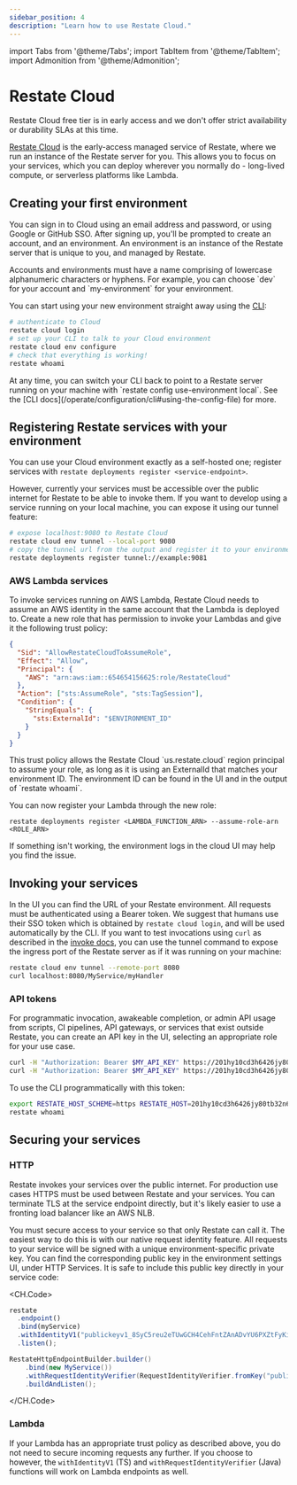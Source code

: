 ```yaml
---
sidebar_position: 4
description: "Learn how to use Restate Cloud."
---
```


import Tabs from '@theme/Tabs';
import TabItem from '@theme/TabItem';
import Admonition from '@theme/Admonition';

# Restate Cloud

<Admonition type="warning">
    Restate Cloud free tier is in early access and we don't offer strict
    availability or durability SLAs at this time.
</Admonition>

[Restate Cloud](https://cloud.restate.dev) is the early-access managed service of Restate, where we run an instance of the Restate server for you. This allows you to focus on your services, which you can deploy wherever you normally do - long-lived compute, or serverless platforms like Lambda.

## Creating your first environment

You can sign in to Cloud using an email address and password, or using Google or GitHub SSO.
After signing up, you'll be prompted to create an account, and an environment. An environment is an instance of the Restate server that is unique to you, and managed by Restate.

<Admonition type="tip" title="Naming">
Accounts and environments must have a name comprising of lowercase alphanumeric
characters or hyphens. For example, you can choose `dev` for your account and
`my-environment` for your environment.
</Admonition>

You can start using your new environment straight away using the [CLI](/develop/local_dev#running-restate-server--cli-locally):

```bash
# authenticate to Cloud
restate cloud login
# set up your CLI to talk to your Cloud environment
restate cloud env configure
# check that everything is working!
restate whoami
```

<Admonition type="tip" title="Switching environments in the CLI">
At any time, you can switch your CLI back to point to a Restate server running
on your machine with `restate config use-environment local`. See the
[CLI docs](/operate/configuration/cli#using-the-config-file) for more.
</Admonition>

## Registering Restate services with your environment

You can use your Cloud environment exactly as a self-hosted one; register
services with `restate deployments register <service-endpoint>`.

However, currently your services must be accessible over the public internet for
Restate to be able to invoke them. If you want to develop using a
service running on your local machine, you can expose it using our tunnel
feature:
```bash
# expose localhost:9080 to Restate Cloud
restate cloud env tunnel --local-port 9080
# copy the tunnel url from the output and register it to your environment
restate deployments register tunnel://example:9081
```

### AWS Lambda services

To invoke services running on AWS Lambda, Restate Cloud needs to assume an AWS
identity in the same account that the Lambda is deployed to. Create a new role
that has permission to invoke your Lambdas and give it the following trust policy:

```json
{
  "Sid": "AllowRestateCloudToAssumeRole",
  "Effect": "Allow",
  "Principal": {
    "AWS": "arn:aws:iam::654654156625:role/RestateCloud"
  },
  "Action": ["sts:AssumeRole", "sts:TagSession"],
  "Condition": {
    "StringEquals": {
      "sts:ExternalId": "$ENVIRONMENT_ID"
    }
  }
}
```

<Admonition type="info" title="Trust policy">
This trust policy allows the Restate Cloud `us.restate.cloud` region principal to assume your role, as long as it is using an ExternalId that matches your environment ID. The environment ID can be found in the UI and in the output of `restate whoami`.
</Admonition>

You can now register your Lambda through the new role:

```shell
restate deployments register <LAMBDA_FUNCTION_ARN> --assume-role-arn <ROLE_ARN>
```

If something isn't working, the environment logs in the cloud UI may help
you find the issue.

## Invoking your services

In the UI you can find the URL of your Restate environment. All requests must be
authenticated using a Bearer token. We suggest that humans use their SSO token
which is obtained by `restate cloud login`, and will be used automatically by
the CLI. If you want to test invocations using `curl` as described in the [invoke docs](/invoke/http), you can use the tunnel command to expose
the ingress port of the Restate server as if it was running on your machine:

```bash
restate cloud env tunnel --remote-port 8080
curl localhost:8080/MyService/myHandler
```

### API tokens

For programmatic invocation, awakeable completion, or admin API usage from
scripts, CI pipelines, API gateways, or services that exist outside Restate,
you can create an API key in the UI, selecting an appropriate role for your use
case.

```bash
curl -H "Authorization: Bearer $MY_API_KEY" https://201hy10cd3h6426jy80tb32n6en.env.us.restate.cloud:8080/MyService/MyHandler
curl -H "Authorization: Bearer $MY_API_KEY" https://201hy10cd3h6426jy80tb32n6en.env.us.restate.cloud:9070/deployments
```

To use the CLI programmatically with this token:

```bash
export RESTATE_HOST_SCHEME=https RESTATE_HOST=201hy10cd3h6426jy80tb32n6en.env.us.restate.cloud RESTATE_AUTH_TOKEN=$MY_API_KEY
restate whoami
```

## Securing your services

### HTTP

Restate invokes your services over the public internet. For production use cases
HTTPS must be used between Restate and your services. You can terminate TLS at
the service endpoint directly, but it's likely easier to use a fronting
load balancer like an AWS NLB.

You must secure access to your service so that only Restate can call it.
The easiest way to do this is with our native request identity feature.
All requests to your service will be signed with a unique environment-specific private
key. You can find the corresponding public key in the environment settings UI, under HTTP Services.
It is safe to include this public key directly in your service code:

<CH.Code>

```typescript TypeScript
restate
  .endpoint()
  .bind(myService)
  .withIdentityV1("publickeyv1_8SyC5reu2eTUwGCH4CehFntZAnADvYU6PXZtFyKiTrWy")
  .listen();
```

```java Java
RestateHttpEndpointBuilder.builder()
    .bind(new MyService())
    .withRequestIdentityVerifier(RequestIdentityVerifier.fromKey("publickeyv1_8SyC5reu2eTUwGCH4CehFntZAnADvYU6PXZtFyKiTrWy"))
    .buildAndListen();
```

</CH.Code>

### Lambda

If your Lambda has an appropriate trust policy as described above, you do not
need to secure incoming requests any further. If you choose to however, the
`withIdentityV1` (TS) and `withRequestIdentityVerifier` (Java) functions will
work on Lambda endpoints as well.

